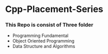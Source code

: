 # Cpp-Placement-Series

### This Repo is consist of Three folder 

- Programming Fundamental
- Object Oriented Programming 
- Data Structure and Algorithms

